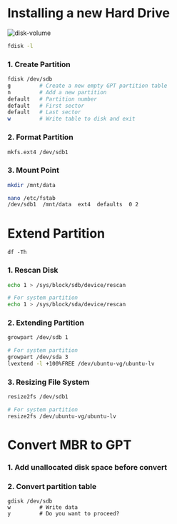# Installing a new Hard Drive
![disk-volume](https://github.com/anarchist117/linux/blob/main/disk-volume.jpg)
```bash
fdisk -l
```
### 1. Create Partition
```bash
fdisk /dev/sdb
g         # Create a new empty GPT partition table
n         # Add a new partition
default   # Partition number
default   # First sector
default   # Last sector
w         # Write table to disk and exit
```

### 2. Format Partition
```bash
mkfs.ext4 /dev/sdb1
```

### 3. Mount Point
```bash
mkdir /mnt/data
```
```bash
nano /etc/fstab
/dev/sdb1  /mnt/data  ext4  defaults  0 2
```



# Extend Partition
```
df -Th
```
### 1. Rescan Disk
```bash
echo 1 > /sys/block/sdb/device/rescan

# For system partition
echo 1 > /sys/block/sda/device/rescan
```
### 2. Extending Partition
```bash
growpart /dev/sdb 1

# For system partition
growpart /dev/sda 3
lvextend -l +100%FREE /dev/ubuntu-vg/ubuntu-lv
```
### 3. Resizing File System
```bash
resize2fs /dev/sdb1

# For system partition
resize2fs /dev/ubuntu-vg/ubuntu-lv
```




# Convert MBR to GPT
### 1. Add unallocated disk space before convert
### 2. Convert partition table
```
gdisk /dev/sdb
w         # Write data
y         # Do you want to proceed?
```
